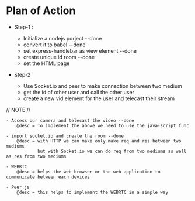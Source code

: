 # Plan of Action 

+ Step-1 :
    - Initialize a nodejs porject --done
    - convert it to babel --done
    - set express-handlebar as view element --done 
    - create unique id room --done
    - set the HTML page 

+ step-2
    - Use Socket.io and peer to make connection between two medium
    - get the id of other user and call the other user
    - create a new vid element for the user and telecast their stream 





// NOTE //

    - Access our camera and telecast the video --done
        @desc = To implement the above we need to use the java-script func 

    - import socket.io and create the room --done
        @desc = with HTTP we can make only make req and res between two mediums 
                but with Socket.io we can do req from two mediums as well as res from two mediums
    
    - WEBRTC 
        @desc = helps the web browser or the web application to communicate between each devices 
    
    - Peer.js
        @desc = this helps to implement the WEBRTC in a simple way